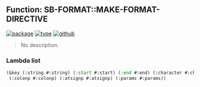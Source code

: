 ## Function: SB-FORMAT::MAKE-FORMAT-DIRECTIVE
[![package](https://img.shields.io/badge/Package-SB--FORMAT-5f9ea0.svg?style=social&colorA=999999)](../) [![type](https://img.shields.io/badge/Type-Function-5f9ea0.svg?style=social&colorA=999999)](../#function) [![github](https://img.shields.io/badge/GitHub-View_the_source-5f9ea0.svg?style=social&colorA=999999&logo=github)](https://github.com/sbcl/sbcl/blob/master/src/code/format-directive.lisp/) 

> No description.

### Lambda list
```cl
(&key (:string #:string) (:start #:start) (:end #:end) (:character #:character)
 (:colonp #:colonp) (:atsignp #:atsignp) (:params #:params))
```

